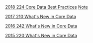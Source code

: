

[2018 224 Core Data Best Practices](https://developer.apple.com/videos/play/wwdc2018/224/) [Note](2018-224-core-data-best-practices.md)


[2017 210 What's New in Core Data](https://developer.apple.com/videos/play/wwdc2017/210/)

[2016 242 What's New in Core Data](https://developer.apple.com/videos/play/wwdc2016/242/)

[2015 220 What's New in Core Data](https://developer.apple.com/videos/play/wwdc2015/220/)


